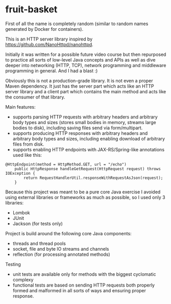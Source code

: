 # fruit-basket

First of all the name is completely random (similar to random names generated by Docker for containers).

This is an HTTP server library inspired by https://github.com/NanoHttpd/nanohttpd.

Initially it was written for a possible future video course but then repurposed to practice all sorts of low-level Java concepts and APIs as well as dive deeper into networking (HTTP, TCP), network programming and middleware programming in general. And I had a blast :)

Obviously this is not a production-grade library. It is not even a proper Maven dependency. It just has the server part which acts like an HTTP server library and a client part which contains the main method and acts like the consumer of that library.

Main features:
* supports parsing HTTP requests with arbitrary headers and arbitrary body types and sizes (stores small bodies in memory, streams large bodies to disk), including saving files send via form/multipart.
* supports producing HTTP responses with arbitrary headers and arbitrary body types and sizes, including enabling download of arbitrary files from disk.
* supports enabling HTTP endpoints with JAX-RS/Spring-like annotations used like this:
```
@HttpEndpoint(method = HttpMethod.GET, url = "/echo")
    public HttpResponse handleGetRequest(HttpRequest request) throws IOException {
        return RequestHandlerUtil.responseWithRequestAsJson(request);
    }
```

Because this project was meant to be a pure core Java exercise I avoided using external libraries or frameworks as much as possible, so I used only 3 libraries:
* Lombok
* JUnit
* Jackson (for tests only)

Project is build around the following core Java components:
* threads and thread pools
* socket, file and byte IO streams and channels
* reflection (for processing annotated methods)

Testing
* unit tests are available only for methods with the biggest cyclomatic complexy
* functional tests are based on sending HTTP requests both properly formed and malformed in all sorts of ways and ensuring proper response.
